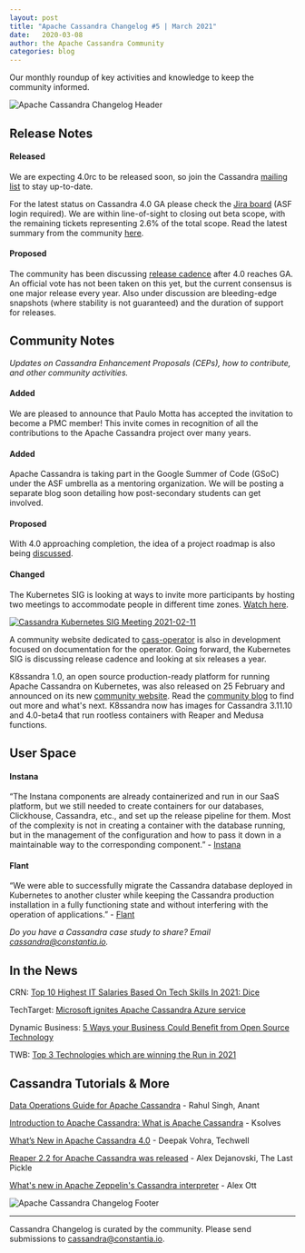 ```yaml
---
layout: post
title: "Apache Cassandra Changelog #5 | March 2021"
date:   2020-03-08
author: the Apache Cassandra Community
categories: blog
---
```


Our monthly roundup of key activities and knowledge to keep the community informed.

![Apache Cassandra Changelog Header](https://cassandra.apache.org/img/changelog_header.jpg)

## Release Notes

#### Released

We are expecting 4.0rc to be released soon, so join the Cassandra [mailing list](https://cassandra.apache.org/community/) to stay up-to-date.

For the latest status on Cassandra 4.0 GA please check the [Jira board](https://issues.apache.org/jira/secure/RapidBoard.jspa?rapidView=355&quickFilter=1661) (ASF login required). We are within line-of-sight to closing out beta scope, with the remaining tickets representing 2.6% of the total scope. Read the latest summary from the community [here](https://lists.apache.org/thread.html/r353a9256a0cb27cffcaaf3e58df0a3bea3bd7373cc490f6646632d37%40%3Cdev.cassandra.apache.org%3E). 

#### Proposed

The community has been discussing [release cadence](https://lists.apache.org/thread.html/re15543b55e5d01245ad75f7ec35af97e9895d37c01562eab31963dd4%40%3Cdev.cassandra.apache.org%3E) after 4.0 reaches GA. An official vote has not been taken on this yet, but the current consensus is one major release every year. Also under discussion are bleeding-edge snapshots (where stability is not guaranteed) and the duration of support for releases.

## Community Notes

_Updates on Cassandra Enhancement Proposals (CEPs), how to contribute, and other community activities._

#### Added

We are pleased to announce that Paulo Motta has accepted the invitation to become a PMC member! This invite comes in recognition of all the contributions to the Apache Cassandra project over many years.

#### Added

Apache Cassandra is taking part in the Google Summer of Code (GSoC) under the ASF umbrella as a mentoring organization. We will be posting a separate blog soon detailing how post-secondary students can get involved.

#### Proposed

With 4.0 approaching completion, the idea of a project roadmap is also being [discussed](https://lists.apache.org/thread.html/r630675e184a3d8db66893c8206ea0bcb9adce62e97dfcb667e4e3438%40%3Cdev.cassandra.apache.org%3E).

#### Changed

The Kubernetes SIG is looking at ways to invite more participants by hosting two meetings to accommodate people in different time zones. [Watch here](https://www.youtube.com/watch?v=rp-0JaptJ3Y&t=1846s).

[![Cassandra Kubernetes SIG Meeting 2021-02-11](http://img.youtube.com/vi/rp-0JaptJ3Y/0.jpg)](http://www.youtube.com/watch?v=rp-0JaptJ3Y "Cassandra Kubernetes SIG Meeting")

A community website dedicated to [cass-operator](https://github.com/datastax/cass-operator) is also in development focused on documentation for the operator. Going forward, the Kubernetes SIG is discussing release cadence and looking at six releases a year.

K8ssandra 1.0, an open source production-ready platform for running Apache Cassandra on Kubernetes, was also released on 25 February and announced on its new [community website](https://k8ssandra.io/). Read the [community blog](https://k8ssandra.io/blog/2021/02/26/k8ssandra-1.0-stable-release-and-whats-next/) to find out more and what's next. K8ssandra now has images for Cassandra 3.11.10 and 4.0-beta4 that run rootless containers with Reaper and Medusa functions.

## User Space

#### Instana

“The Instana components are already containerized and run in our SaaS platform, but we still needed to create containers for our databases, Clickhouse, Cassandra, etc., and set up the release pipeline for them. Most of the complexity is not in creating a container with the database running, but in the management of the configuration and how to pass it down in a maintainable way to the corresponding component.” - [Instana](https://hackernoon.com/what-we-learned-by-dockerizing-our-applications-jk1y3xrx)

#### Flant

“We were able to successfully migrate the Cassandra database deployed in Kubernetes to another cluster while keeping the Cassandra production installation in a fully functioning state and without interfering with the operation of applications.” - [Flant](https://medium.com/flant-com/migrating-cassandra-between-kubernetes-clusters-ae4ab4ada028)

_Do you have a Cassandra case study to share? Email [cassandra@constantia.io](mailto:cassandra@constantia.io)._

## In the News

CRN: [Top 10 Highest IT Salaries Based On Tech Skills In 2021: Dice](https://www.crn.com/slide-shows/running-your-business/top-10-highest-it-salaries-based-on-tech-skills-in-2021-dice/3)

TechTarget: [Microsoft ignites Apache Cassandra Azure service](https://searchdatamanagement.techtarget.com/news/252497188/Microsoft-ignites-Apache-Cassandra-Azure-service)

Dynamic Business: [5 Ways your Business Could Benefit from Open Source Technology](https://dynamicbusiness.com.au/topics/news/business-open-source-technology-advice-opinion.html)

TWB: [Top 3 Technologies which are winning the Run in 2021](https://www.theworldbeast.com/top-3-technologies-trends-in-2021.html)

## Cassandra Tutorials & More

[Data Operations Guide for Apache Cassandra](https://blog.anant.us/data-operations-guide-for-apache-cassandra/?utm_source=Anant+Corporation+Newsletter&utm_campaign=e7c05585a6-EMAIL_CAMPAIGN_2019_02_04_05_17_COPY_01&utm_medium=email&utm_term=0_d05aef7418-e7c05585a6-500434574&mc_cid=e7c05585a6&mc_eid=ddff654f2f) - Rahul Singh, Anant

[Introduction to Apache Cassandra: What is Apache Cassandra](https://www.ksolves.com/blog/apache-cassandra/introduction-to-apache-cassandra-what-is-apache-cassandra) - Ksolves

[What’s New in Apache Cassandra 4.0](https://www.techwell.com/techwell-insights/2020/03/what-s-new-apache-cassandra-40) - Deepak Vohra, Techwell

[Reaper 2.2 for Apache Cassandra was released](https://thelastpickle.com/blog/2021/02/22/reaper-for-apache-cassandra-2-2-release.html) - Alex Dejanovski, The Last Pickle

[What's new in Apache Zeppelin's Cassandra interpreter](https://alexott.blogspot.com/2020/07/new-functionality-of-cassandra.html) - Alex Ott

![Apache Cassandra Changelog Footer](https://cassandra.apache.org/img/changelog_footer.jpg)

---
Cassandra Changelog is curated by the community. Please send submissions to [cassandra@constantia.io](mailto:cassandra@constantia.io).
